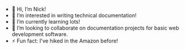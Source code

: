 - 👋 Hi, I’m Nick!
- 👀 I’m interested in writing technical documentation!
- 🌱 I’m currently learning lots!
- 💞️ I’m looking to collaborate on documentation projects for basic web development software.
- ⚡ Fun fact: I've hiked in the Amazon before!

<!---
nmcguire1993/nmcguire1993 is a ✨ special ✨ repository because its `README.md` (this file) appears on your GitHub profile.
You can click the Preview link to take a look at your changes.
--->
